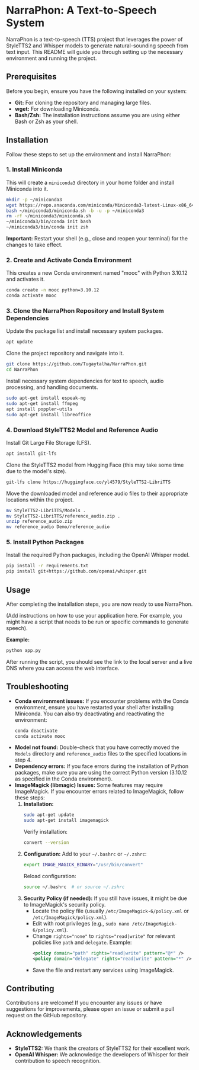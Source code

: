 # NarraPhon: A Text-to-Speech System

NarraPhon is a text-to-speech (TTS) project that leverages the power of StyleTTS2 and Whisper models to generate natural-sounding speech from text input. This README will guide you through setting up the necessary environment and running the project.

## Prerequisites

Before you begin, ensure you have the following installed on your system:

-   **Git:** For cloning the repository and managing large files.
-   **wget:** For downloading Miniconda.
-   **Bash/Zsh:**  The installation instructions assume you are using either Bash or Zsh as your shell.

## Installation

Follow these steps to set up the environment and install NarraPhon:

### 1. Install Miniconda

This will create a `miniconda3` directory in your home folder and install Miniconda into it.

```bash
mkdir -p ~/miniconda3
wget https://repo.anaconda.com/miniconda/Miniconda3-latest-Linux-x86_64.sh -O ~/miniconda3/miniconda.sh
bash ~/miniconda3/miniconda.sh -b -u -p ~/miniconda3
rm -rf ~/miniconda3/miniconda.sh
~/miniconda3/bin/conda init bash
~/miniconda3/bin/conda init zsh
```

**Important:** Restart your shell (e.g., close and reopen your terminal) for the changes to take effect.

### 2. Create and Activate Conda Environment

This creates a new Conda environment named "mooc" with Python 3.10.12 and activates it.

```bash
conda create -n mooc python=3.10.12
conda activate mooc
```

### 3. Clone the NarraPhon Repository and Install System Dependencies

Update the package list and install necessary system packages.

```bash
apt update
```

Clone the project repository and navigate into it.

```bash
git clone https://github.com/Tugaytalha/NarraPhon.git
cd NarraPhon
```

Install necessary system dependencies for text to speech, audio processing, and handling documents.

```bash
sudo apt-get install espeak-ng
sudo apt-get install ffmpeg
apt install poppler-utils
sudo apt-get install libreoffice
```

### 4. Download StyleTTS2 Model and Reference Audio

Install Git Large File Storage (LFS).

```bash
apt install git-lfs
```

Clone the StyleTTS2 model from Hugging Face (this may take some time due to the model's size).

```bash
git-lfs clone https://huggingface.co/yl4579/StyleTTS2-LibriTTS
```

Move the downloaded model and reference audio files to their appropriate locations within the project.

```bash
mv StyleTTS2-LibriTTS/Models .
mv StyleTTS2-LibriTTS/reference_audio.zip .
unzip reference_audio.zip
mv reference_audio Demo/reference_audio
```

### 5. Install Python Packages

Install the required Python packages, including the OpenAI Whisper model.

```bash
pip install -r requirements.txt
pip install git+https://github.com/openai/whisper.git
```

## Usage

After completing the installation steps, you are now ready to use NarraPhon.

(Add instructions on how to use your application here. For example, you might have a script that needs to be run or specific commands to generate speech).

**Example:**

```bash
python app.py
```

After running the script, you should see the link to the local server and a live DNS where you can access the web interface.

## Troubleshooting

-   **Conda environment issues:** If you encounter problems with the Conda environment, ensure you have restarted your shell after installing Miniconda. You can also try deactivating and reactivating the environment:
    ```bash
    conda deactivate
    conda activate mooc
    ```
-   **Model not found:** Double-check that you have correctly moved the `Models` directory and `reference_audio` files to the specified locations in step 4.
-   **Dependency errors:** If you face errors during the installation of Python packages, make sure you are using the correct Python version (3.10.12 as specified in the Conda environment).
-   **ImageMagick (libmagic) Issues:** Some features may require ImageMagick. If you encounter errors related to ImageMagick, follow these steps:
    1. **Installation:**
        ```bash
        sudo apt-get update
        sudo apt-get install imagemagick
        ```
        Verify installation:
        ```bash
        convert --version
        ```
    2. **Configuration:**
        Add to your `~/.bashrc` or `~/.zshrc`:
        ```bash
        export IMAGE_MAGICK_BINARY="/usr/bin/convert"
        ```
        Reload configuration:
        ```bash
        source ~/.bashrc  # or source ~/.zshrc
        ```
    3. **Security Policy (if needed):** If you still have issues, it might be due to ImageMagick's security policy.
        -   Locate the policy file (usually `/etc/ImageMagick-6/policy.xml` or `/etc/ImageMagick/policy.xml`).
        -   Edit with root privileges (e.g., `sudo nano /etc/ImageMagick-6/policy.xml`).
        -   Change `rights="none"` to `rights="read|write"` for relevant policies like `path` and `delegate`. Example:
            ```xml
            <policy domain="path" rights="read|write" pattern="@*" />
            <policy domain="delegate" rights="read|write" pattern="*" />
            ```
        -   Save the file and restart any services using ImageMagick.

## Contributing

Contributions are welcome! If you encounter any issues or have suggestions for improvements, please open an issue or submit a pull request on the GitHub repository.

## Acknowledgements

-   **StyleTTS2:**  We thank the creators of StyleTTS2 for their excellent work.
-   **OpenAI Whisper:** We acknowledge the developers of Whisper for their contribution to speech recognition.

```
